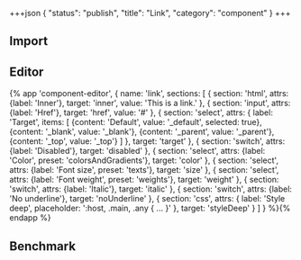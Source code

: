 +++json
{
  "status": "publish",
  "title": "Link",
  "category": "component"
}
+++

## Import

<app-component-import componentName="link"></app-component-import>

## Editor

{%
  app 'component-editor', {
    name: 'link',
    sections: [
      {
        section: 'html',
        attrs: {label: 'Inner'},
        target: 'inner',
        value: 'This is a link.'
      },
      {
        section: 'input',
        attrs: {label: 'Href'},
        target: 'href',
        value: '#'
      },
      {
        section: 'select',
        attrs: {
          label: 'Target',
          items: [
            {content: 'Default', value: '_default', selected: true},
            {content: '_blank', value: '_blank'},
            {content: '_parent', value: '_parent'},
            {content: '_top', value: '_top'}
          ]
        },
        target: 'target'
      },
      {
        section: 'switch',
        attrs: {label: 'Disabled'},
        target: 'disabled'
      },
      {
        section: 'select',
        attrs: {label: 'Color', preset: 'colorsAndGradients'},
        target: 'color'
      },
      {
        section: 'select',
        attrs: {label: 'Font size', preset: 'texts'},
        target: 'size'
      },
      {
        section: 'select',
        attrs: {label: 'Font weight', preset: 'weights'},
        target: 'weight'
      },
      {
        section: 'switch',
        attrs: {label: 'Italic'},
        target: 'italic'
      },
      {
        section: 'switch',
        attrs: {label: 'No underline'},
        target: 'noUnderline'
      },
      {
        section: 'css',
        attrs: {
          label: 'Style deep',
          placeholder: ':host, .main, .any { ... }'
        },
        target: 'styleDeep'
      }
    ]
  }
%}{% endapp %}

## Benchmark

<app-component-benchmark reportId="ui-link"></app-component-benchmark>
